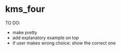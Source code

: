 # kms_four
 
TO DO:
- make pretty
- add explanatory example on top
- if user makes wrong choice: show the correct one